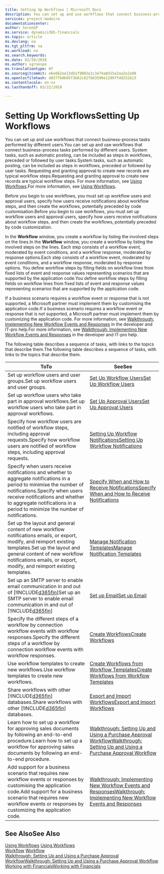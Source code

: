 ```yaml
---
title: Setting Up Workflows | Microsoft Docs
description: You can set up and use workflows that connect business-process tasks performed by different users. System tasks, such as automatic posting, can be included as steps in workflows, preceded or followed by user tasks. Requesting and granting approval to create new records are typical workflow steps.
services: project-madeira
documentationcenter: 
author: SorenGP
ms.service: dynamics365-financials
ms.topic: article
ms.devlang: na
ms.tgt_pltfrm: na
ms.workload: na
ms.search.keywords: 
ms.date: 02/20/2018
ms.author: sgroespe
ms.translationtype: HT
ms.sourcegitcommit: e6e662ee13db1f9002e1c3e74a0d15e2aa2e2a98
ms.openlocfilehash: d837fb0b85f3b62c82fb63596e1299ffdd252b23
ms.contentlocale: en-nz
ms.lasthandoff: 03/22/2018

---
```

# <a name="setting-up-workflows"></a><span data-ttu-id="cd7fb-105">Setting Up Workflows</span><span class="sxs-lookup"><span data-stu-id="cd7fb-105">Setting Up Workflows</span></span>
<span data-ttu-id="cd7fb-106">You can set up and use workflows that connect business-process tasks performed by different users.</span><span class="sxs-lookup"><span data-stu-id="cd7fb-106">You can set up and use workflows that connect business-process tasks performed by different users.</span></span> <span data-ttu-id="cd7fb-107">System tasks, such as automatic posting, can be included as steps in workflows, preceded or followed by user tasks.</span><span class="sxs-lookup"><span data-stu-id="cd7fb-107">System tasks, such as automatic posting, can be included as steps in workflows, preceded or followed by user tasks.</span></span> <span data-ttu-id="cd7fb-108">Requesting and granting approval to create new records are typical workflow steps.</span><span class="sxs-lookup"><span data-stu-id="cd7fb-108">Requesting and granting approval to create new records are typical workflow steps.</span></span> <span data-ttu-id="cd7fb-109">For more information, see [Using Workflows](across-use-workflows.md).</span><span class="sxs-lookup"><span data-stu-id="cd7fb-109">For more information, see [Using Workflows](across-use-workflows.md).</span></span>  

 <span data-ttu-id="cd7fb-110">Before you begin to use workflows, you must set up workflow users and approval users, specify how users receive notifications about workflow steps, and then create the workflows, potentially preceded by code customisation.</span><span class="sxs-lookup"><span data-stu-id="cd7fb-110">Before you begin to use workflows, you must set up workflow users and approval users, specify how users receive notifications about workflow steps, and then create the workflows, potentially preceded by code customization.</span></span>  

 <span data-ttu-id="cd7fb-111">In the **Workflow** window, you create a workflow by listing the involved steps on the lines.</span><span class="sxs-lookup"><span data-stu-id="cd7fb-111">In the **Workflow** window, you create a workflow by listing the involved steps on the lines.</span></span> <span data-ttu-id="cd7fb-112">Each step consists of a workflow event, moderated by event conditions, and a workflow response, moderated by response options.</span><span class="sxs-lookup"><span data-stu-id="cd7fb-112">Each step consists of a workflow event, moderated by event conditions, and a workflow response, moderated by response options.</span></span> <span data-ttu-id="cd7fb-113">You define workflow steps by filling fields on workflow lines from fixed lists of event and response values representing scenarios that are supported by the application code.</span><span class="sxs-lookup"><span data-stu-id="cd7fb-113">You define workflow steps by filling fields on workflow lines from fixed lists of event and response values representing scenarios that are supported by the application code.</span></span>  

 <span data-ttu-id="cd7fb-114">If a business scenario requires a workflow event or response that is not supported, a Microsoft partner must implement them by customising the application code.</span><span class="sxs-lookup"><span data-stu-id="cd7fb-114">If a business scenario requires a workflow event or response that is not supported, a Microsoft partner must implement them by customizing the application code.</span></span> <span data-ttu-id="cd7fb-115">For more information, see [Walkthrough: Implementing New Workflow Events and Responses](/dynamics-nav/Walkthrough--Implementing-New-Workflow-Events-and-Responses) in the developer and IT-pro help.</span><span class="sxs-lookup"><span data-stu-id="cd7fb-115">For more information, see [Walkthrough: Implementing New Workflow Events and Responses](/dynamics-nav/Walkthrough--Implementing-New-Workflow-Events-and-Responses) in the developer and IT-pro help.</span></span>

 <span data-ttu-id="cd7fb-116">The following table describes a sequence of tasks, with links to the topics that describe them.</span><span class="sxs-lookup"><span data-stu-id="cd7fb-116">The following table describes a sequence of tasks, with links to the topics that describe them.</span></span>  

|<span data-ttu-id="cd7fb-117">**To**</span><span class="sxs-lookup"><span data-stu-id="cd7fb-117">**To**</span></span>|<span data-ttu-id="cd7fb-118">**See**</span><span class="sxs-lookup"><span data-stu-id="cd7fb-118">**See**</span></span>|  
|------------|-------------|  
|<span data-ttu-id="cd7fb-119">Set up workflow users and user groups.</span><span class="sxs-lookup"><span data-stu-id="cd7fb-119">Set up workflow users and user groups.</span></span>|[<span data-ttu-id="cd7fb-120">Set Up Workflow Users</span><span class="sxs-lookup"><span data-stu-id="cd7fb-120">Set Up Workflow Users</span></span>](across-how-to-set-up-workflow-users.md)|  
|<span data-ttu-id="cd7fb-121">Set up workflow users who take part in approval workflows.</span><span class="sxs-lookup"><span data-stu-id="cd7fb-121">Set up workflow users who take part in approval workflows.</span></span>|[<span data-ttu-id="cd7fb-122">Set Up Approval Users</span><span class="sxs-lookup"><span data-stu-id="cd7fb-122">Set Up Approval Users</span></span>](across-how-to-set-up-approval-users.md)|  
|<span data-ttu-id="cd7fb-123">Specify how workflow users are notified of workflow steps, including approval requests.</span><span class="sxs-lookup"><span data-stu-id="cd7fb-123">Specify how workflow users are notified of workflow steps, including approval requests.</span></span>|[<span data-ttu-id="cd7fb-124">Setting Up Workflow Notifications</span><span class="sxs-lookup"><span data-stu-id="cd7fb-124">Setting Up Workflow Notifications</span></span>](across-setting-up-workflow-notifications.md)|  
|<span data-ttu-id="cd7fb-125">Specify when users receive notifications and whether to aggregate notifications in a period to minimise the number of notifications.</span><span class="sxs-lookup"><span data-stu-id="cd7fb-125">Specify when users receive notifications and whether to aggregate notifications in a period to minimize the number of notifications.</span></span>|[<span data-ttu-id="cd7fb-126">Specify When and How to Receive Notifications</span><span class="sxs-lookup"><span data-stu-id="cd7fb-126">Specify When and How to Receive Notifications</span></span>](across-how-to-specify-when-and-how-to-receive-notifications.md)|  
|<span data-ttu-id="cd7fb-127">Set up the layout and general content of new workflow notifications emails, or export, modify, and reimport existing templates.</span><span class="sxs-lookup"><span data-stu-id="cd7fb-127">Set up the layout and general content of new workflow notifications emails, or export, modify, and reimport existing templates.</span></span>|[<span data-ttu-id="cd7fb-128">Manage Notification Templates</span><span class="sxs-lookup"><span data-stu-id="cd7fb-128">Manage Notification Templates</span></span>](across-how-to-manage-notification-templates.md)|  
|<span data-ttu-id="cd7fb-129">Set up an SMTP server to enable email communication in and out of [!INCLUDE[d365fin](includes/d365fin_md.md)]</span><span class="sxs-lookup"><span data-stu-id="cd7fb-129">Set up an SMTP server to enable email communication in and out of [!INCLUDE[d365fin](includes/d365fin_md.md)]</span></span>|[<span data-ttu-id="cd7fb-130">Set up Email</span><span class="sxs-lookup"><span data-stu-id="cd7fb-130">Set up Email</span></span>](madeira-how-setup-email.md)|
|<span data-ttu-id="cd7fb-131">Specify the different steps of a workflow by connection workflow events with workflow responses.</span><span class="sxs-lookup"><span data-stu-id="cd7fb-131">Specify the different steps of a workflow by connection workflow events with workflow responses.</span></span>|[<span data-ttu-id="cd7fb-132">Create Workflows</span><span class="sxs-lookup"><span data-stu-id="cd7fb-132">Create Workflows</span></span>](across-how-to-create-workflows.md)|  
|<span data-ttu-id="cd7fb-133">Use workflow templates to create new workflows.</span><span class="sxs-lookup"><span data-stu-id="cd7fb-133">Use workflow templates to create new workflows.</span></span>|[<span data-ttu-id="cd7fb-134">Create Workflows from Workflow Templates</span><span class="sxs-lookup"><span data-stu-id="cd7fb-134">Create Workflows from Workflow Templates</span></span>](across-how-to-create-workflows-from-workflow-templates.md)|  
|<span data-ttu-id="cd7fb-135">Share workflows with other [!INCLUDE[d365fin](includes/d365fin_md.md)] databases.</span><span class="sxs-lookup"><span data-stu-id="cd7fb-135">Share workflows with other [!INCLUDE[d365fin](includes/d365fin_md.md)] databases.</span></span>|[<span data-ttu-id="cd7fb-136">Export and Import Workflows</span><span class="sxs-lookup"><span data-stu-id="cd7fb-136">Export and Import Workflows</span></span>](across-how-to-export-and-import-workflows.md)|  
|<span data-ttu-id="cd7fb-137">Learn how to set up a workflow for approving sales documents by following an end-to-end procedure.</span><span class="sxs-lookup"><span data-stu-id="cd7fb-137">Learn how to set up a workflow for approving sales documents by following an end-to-end procedure.</span></span>|[<span data-ttu-id="cd7fb-138">Walkthrough: Setting Up and Using a Purchase Approval Workflow</span><span class="sxs-lookup"><span data-stu-id="cd7fb-138">Walkthrough: Setting Up and Using a Purchase Approval Workflow</span></span>](walkthrough-setting-up-and-using-a-purchase-approval-workflow.md)|  
|<span data-ttu-id="cd7fb-139">Add support for a business scenario that requires new workflow events or responses by customising the application code.</span><span class="sxs-lookup"><span data-stu-id="cd7fb-139">Add support for a business scenario that requires new workflow events or responses by customizing the application code.</span></span>|[<span data-ttu-id="cd7fb-140">Walkthrough: Implementing New Workflow Events and Responses</span><span class="sxs-lookup"><span data-stu-id="cd7fb-140">Walkthrough: Implementing New Workflow Events and Responses</span></span>](/dynamics-nav/Walkthrough--Implementing-New-Workflow-Events-and-Responses)|  

## <a name="see-also"></a><span data-ttu-id="cd7fb-141">See Also</span><span class="sxs-lookup"><span data-stu-id="cd7fb-141">See Also</span></span>  
 <span data-ttu-id="cd7fb-142">[Using Workflows](across-use-workflows.md) </span><span class="sxs-lookup"><span data-stu-id="cd7fb-142">[Using Workflows](across-use-workflows.md) </span></span>  
 <span data-ttu-id="cd7fb-143">[Workflow](across-workflow.md) </span><span class="sxs-lookup"><span data-stu-id="cd7fb-143">[Workflow](across-workflow.md) </span></span>  
 [<span data-ttu-id="cd7fb-144">Walkthrough: Setting Up and Using a Purchase Approval Workflow</span><span class="sxs-lookup"><span data-stu-id="cd7fb-144">Walkthrough: Setting Up and Using a Purchase Approval Workflow</span></span>](walkthrough-setting-up-and-using-a-purchase-approval-workflow.md)  
 [<span data-ttu-id="cd7fb-145">Working with Financials</span><span class="sxs-lookup"><span data-stu-id="cd7fb-145">Working with Financials</span></span>](ui-work-product.md)

